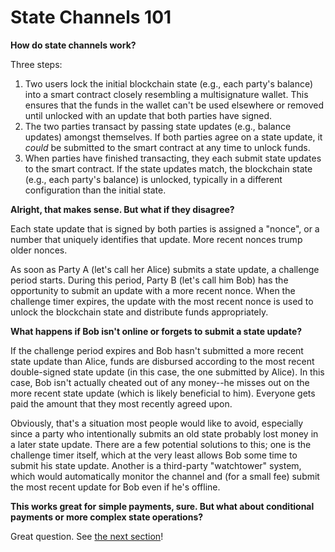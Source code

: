 # State Channels 101

**How do state channels work?**

Three steps:

1. Two users lock the initial blockchain state \(e.g., each party's balance\) into a smart contract closely resembling a multisignature wallet. This ensures that the funds in the wallet can't be used elsewhere or removed until unlocked with an update that both parties have signed.
2. The two parties transact by passing state updates \(e.g., balance updates\) amongst themselves. If both parties agree on a state update, it _could_ be submitted to the smart contract at any time to unlock funds. 
3. When parties have finished transacting, they each submit state updates to the smart contract. If the state updates match, the blockchain state \(e.g., each party's balance\) is unlocked, typically in a different configuration than the initial state.

**Alright, that makes sense. But what if they disagree?**

Each state update that is signed by both parties is assigned a "nonce", or a number that uniquely identifies that update. More recent nonces trump older nonces.

As soon as Party A \(let's call her Alice\) submits a state update, a challenge period starts. During this period, Party B \(let's call him Bob\) has the opportunity to submit an update with a more recent nonce. When the challenge timer expires, the update with the most recent nonce is used to unlock the blockchain state and distribute funds appropriately.

**What happens if Bob isn't online or forgets to submit a state update?**

If the challenge period expires and Bob hasn't submitted a more recent state update than Alice, funds are disbursed according to the most recent double-signed state update \(in this case, the one submitted by Alice\). In this case, Bob isn't actually cheated out of any money--he misses out on the more recent state update \(which is likely beneficial to him\). Everyone gets paid the amount that they most recently agreed upon.

Obviously, that's a situation most people would like to avoid, especially since a party who intentionally submits an old state probably lost money in a later state update. There are a few potential solutions to this; one is the challenge timer itself, which at the very least allows Bob some time to submit his state update. Another is a third-party "watchtower" system, which would automatically monitor the channel and \(for a small fee\) submit the most recent update for Bob even if he's offline.

**This works great for simple payments, sure. But what about conditional payments or more complex state operations?**

Great question. See [the next section](payment-channels-vs.-state-channels.md)!

